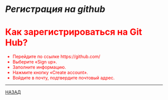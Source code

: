 # ***Регистрация на github***

<font color="red">

<h1>
Как зарегистрироваться на Git Hub?
</h1>

</font>


<font color="red">

<ul>

<li> Перейдите по ссылке https://github.com/ </li>

<li> Выберите «Sign up». </li>

<li> Заполните информацию. </li>

<li> Нажмите кнопку «Create account». </li>

<li> Войдите в почту, подтвердите почтовый адрес.</li>

</ul>

</font>

---

[НАЗАД](./README.md)